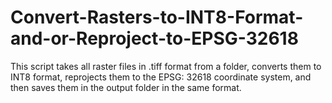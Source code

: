 # Convert-Rasters-to-INT8-Format-and-or-Reproject-to-EPSG-32618
This script takes all raster files in .tiff format from a folder, converts them to INT8 format, reprojects them to the EPSG: 32618 coordinate system, and then saves them in the output folder in the same format.
